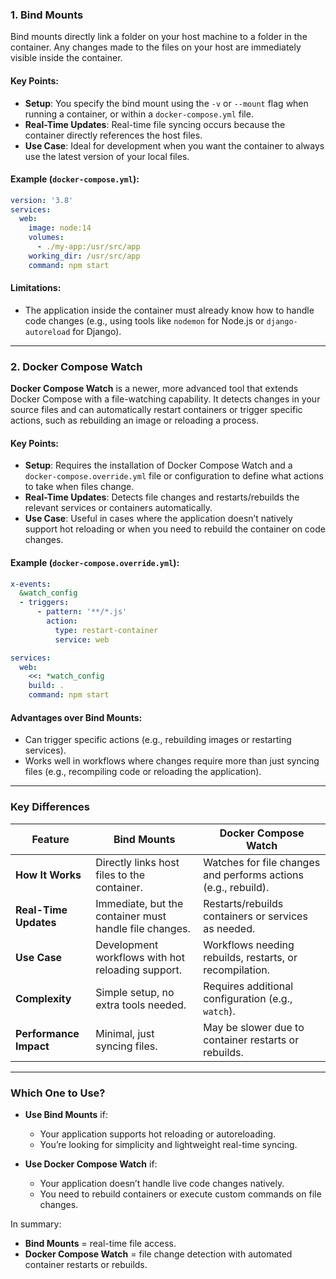 

### **1. Bind Mounts**
Bind mounts directly link a folder on your host machine to a folder in the container. Any changes made to the files on your host are immediately visible inside the container.

#### Key Points:
- **Setup**: You specify the bind mount using the `-v` or `--mount` flag when running a container, or within a `docker-compose.yml` file.
- **Real-Time Updates**: Real-time file syncing occurs because the container directly references the host files.
- **Use Case**: Ideal for development when you want the container to always use the latest version of your local files.
  
#### Example (`docker-compose.yml`):
```yaml
version: '3.8'
services:
  web:
    image: node:14
    volumes:
      - ./my-app:/usr/src/app
    working_dir: /usr/src/app
    command: npm start
```

#### Limitations:
- The application inside the container must already know how to handle code changes (e.g., using tools like `nodemon` for Node.js or `django-autoreload` for Django).

---

### **2. Docker Compose Watch**
**Docker Compose Watch** is a newer, more advanced tool that extends Docker Compose with a file-watching capability. It detects changes in your source files and can automatically restart containers or trigger specific actions, such as rebuilding an image or reloading a process.

#### Key Points:
- **Setup**: Requires the installation of Docker Compose Watch and a `docker-compose.override.yml` file or configuration to define what actions to take when files change.
- **Real-Time Updates**: Detects file changes and restarts/rebuilds the relevant services or containers automatically.
- **Use Case**: Useful in cases where the application doesn’t natively support hot reloading or when you need to rebuild the container on code changes.

#### Example (`docker-compose.override.yml`):
```yaml
x-events:
  &watch_config
  - triggers:
      - pattern: '**/*.js'
        action:
          type: restart-container
          service: web

services:
  web:
    <<: *watch_config
    build: .
    command: npm start
```

#### Advantages over Bind Mounts:
- Can trigger specific actions (e.g., rebuilding images or restarting services).
- Works well in workflows where changes require more than just syncing files (e.g., recompiling code or reloading the application).

---

### **Key Differences**

| **Feature**               | **Bind Mounts**                                           | **Docker Compose Watch**                              |
|----------------------------|----------------------------------------------------------|------------------------------------------------------|
| **How It Works**           | Directly links host files to the container.              | Watches for file changes and performs actions (e.g., rebuild). |
| **Real-Time Updates**      | Immediate, but the container must handle file changes.   | Restarts/rebuilds containers or services as needed.  |
| **Use Case**               | Development workflows with hot reloading support.        | Workflows needing rebuilds, restarts, or recompilation. |
| **Complexity**             | Simple setup, no extra tools needed.                    | Requires additional configuration (e.g., `watch`).   |
| **Performance Impact**     | Minimal, just syncing files.                            | May be slower due to container restarts or rebuilds. |

---

### **Which One to Use?**
- **Use Bind Mounts** if:
  - Your application supports hot reloading or autoreloading.
  - You’re looking for simplicity and lightweight real-time syncing.
  
- **Use Docker Compose Watch** if:
  - Your application doesn’t handle live code changes natively.
  - You need to rebuild containers or execute custom commands on file changes.  

In summary:
- **Bind Mounts** = real-time file access.
- **Docker Compose Watch** = file change detection with automated container restarts or rebuilds.

